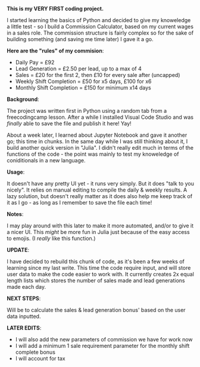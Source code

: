 **This is my VERY FIRST coding project.**

I started learning the basics of Python and decided to give my knoweledge a little test - so I build a Commission Calculator, based on my current wages in a sales role. The commission structure is fairly complex so for the sake of building something (and saving me time later) I gave it a go. 

**Here are the "rules" of my commision**: 

- Daily Pay = £92
- Lead Generation = £2.50 per lead, up to a max of 4
- Sales = £20 for the first 2, then £10 for every sale after (uncapped)
- Weekly Shift Completion = £50 for x5 days, £100 for x6
- Monthly Shift Completion = £150 for minimum x14 days 

**Background**: 

The project was written first in Python using a random tab from a freecodingcamp lesson. After a while I installed Visual Code Studio and was _finally_ 
able to save the file and publish it here! Yay!

About a week later, I learned about Jupyter Notebook and gave it another go; this time in chunks. 
In the same day while I was still thinking about it, I build another quick version in "Julia". I didn't really edit much in terms of the functions of the code - the point was mainly to test my knoweledge of coniditionals in a new language. 

**Usage**:

It doesn't have any pretty UI yet - it runs very simply. But it does "talk to you nicely". 
It relies on manual editing to compile the daily & weekly results. A lazy solution, but doesn't really matter as it does also help me keep track of it as I go - as long as I remember to save the file each time! 

**Notes**:

I may play around with this later to make it more automated, and/or to give it a nicer UI. 
This _might_ be more fun in Julia just because of the easy access to emojis. (I _really_ like this function.)



**UPDATE**:

I have decided to rebuild this chunk of code, as it's been a few weeks of learning since my last write. This time the code require input, and will store user data to make the code easier to work with. It currently creates 2x equal length lists which stores the number of sales made and lead generations made each day.

**NEXT STEPS**:

Will be to calculate the sales & lead generation bonus' based on the user data inputted.

**LATER EDITS**:

  - I will also add the new parameters of commission we have for work now
  - I will add a minimum 1 sale requirement parameter for the monthly shift complete bonus
  - I will account for tax
